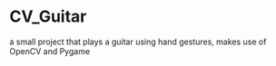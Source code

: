# CV_Guitar
a small project that plays a guitar using hand gestures, makes use of OpenCV and Pygame
